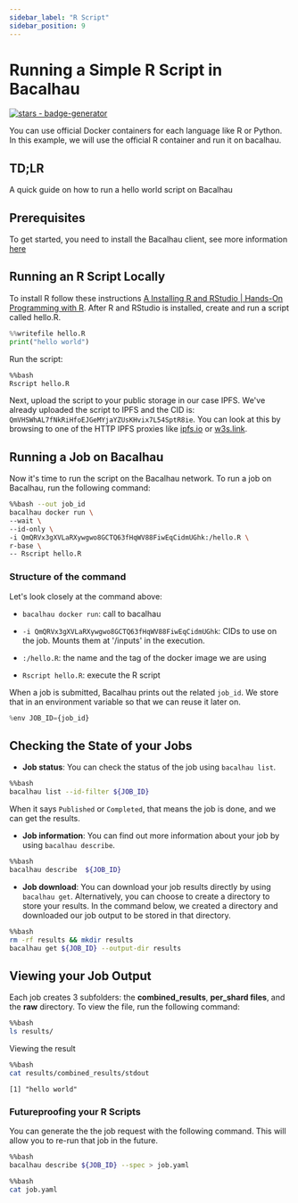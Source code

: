 ```yaml
---
sidebar_label: "R Script"
sidebar_position: 9
---
```

# Running a Simple R Script in Bacalhau


[![stars - badge-generator](https://img.shields.io/github/stars/bacalhau-project/bacalhau?style=social)](https://github.com/bacalhau-project/bacalhau)

You can use official Docker containers for each language like R or Python. In this example, we will use the official R container and run it on bacalhau. 

## TD;LR
A quick guide on how to run a hello world script on Bacalhau

## Prerequisites

To get started, you need to install the Bacalhau client, see more information [here](https://docs.bacalhau.org/getting-started/installation)

## Running an R Script Locally

To install R follow these instructions [A Installing R and RStudio | Hands-On Programming with R](https://rstudio-education.github.io/hopr/starting.html). After R and RStudio is installed, create and run a script called hello.R.


```python
%%writefile hello.R
print("hello world")
```

Run the script:


```bash
%%bash
Rscript hello.R
```

Next, upload the script to your public storage in our case IPFS.  We've already uploaded the script to IPFS and the CID is: `QmVHSWhAL7fNkRiHfoEJGeMYjaYZUsKHvix7L54SptR8ie`. You can look at this by browsing to one of the HTTP IPFS proxies like [ipfs.io](https://cloudflare-ipfs.com/ipfs/QmVHSWhAL7fNkRiHfoEJGeMYjaYZUsKHvix7L54SptR8ie/) or [w3s.link](https://w3s.link/ipfs/QmVHSWhAL7fNkRiHfoEJGeMYjaYZUsKHvix7L54SptR8ie).

## Running a Job on Bacalhau

Now it's time to run the script on the Bacalhau network. To run a job on Bacalhau, run the following command:


```bash
%%bash --out job_id
bacalhau docker run \
--wait \
--id-only \
-i QmQRVx3gXVLaRXywgwo8GCTQ63fHqWV88FiwEqCidmUGhk:/hello.R \
r-base \
-- Rscript hello.R
```

### Structure of the command

Let's look closely at the command above:

* `bacalhau docker run`: call to bacalhau 
  
* `-i QmQRVx3gXVLaRXywgwo8GCTQ63fHqWV88FiwEqCidmUGhk`: CIDs to use on the job. Mounts them at '/inputs' in the execution.

* `:/hello.R`: the name and the tag of the docker image we are using

* `Rscript hello.R`: execute the R script


When a job is submitted, Bacalhau prints out the related `job_id`. We store that in an environment variable so that we can reuse it later on.


```python
%env JOB_ID={job_id}
```


## Checking the State of your Jobs

- **Job status**: You can check the status of the job using `bacalhau list`.



```bash
%%bash
bacalhau list --id-filter ${JOB_ID}
```

When it says `Published` or `Completed`, that means the job is done, and we can get the results.

- **Job information**: You can find out more information about your job by using `bacalhau describe`.


```bash
%%bash
bacalhau describe  ${JOB_ID}
```

- **Job download**: You can download your job results directly by using `bacalhau get`. Alternatively, you can choose to create a directory to store your results. In the command below, we created a directory and downloaded our job output to be stored in that directory.


```bash
%%bash
rm -rf results && mkdir results
bacalhau get ${JOB_ID} --output-dir results
```

## Viewing your Job Output

Each job creates 3 subfolders: the **combined_results**, **per_shard files**, and the **raw** directory. To view the file, run the following command:


```bash
%%bash
ls results/
```

Viewing the result


```bash
%%bash
cat results/combined_results/stdout
```

    [1] "hello world"


### Futureproofing your R Scripts

You can generate the the job request with the following command. This will allow you to re-run that job in the future.


```bash
%%bash
bacalhau describe ${JOB_ID} --spec > job.yaml
```


```bash
%%bash
cat job.yaml
```
